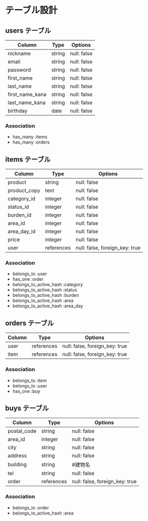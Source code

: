 # テーブル設計

## users テーブル

| Column          | Type   | Options     |
| --------        | ------ | ----------- |
| nickname        | string | null: false | #ニックネーム
| email           | string | null: false | #メールアドレス
| password        | string | null: false | #パスワード
| first_name      | string | null: false | #姓
| last_name       | string | null: false | #名
| first_name_kana | string | null: false | #カナ姓
| last_name_kana  | string | null: false | #カナ名
| birthday        | date   | null: false | #生年月日

### Association

- has_many :items
- has_many :orders

## items テーブル

| Column        | Type   | Options     |
| ------        | ------ | ----------- |
| product       | string | null: false | #商品名
| product_copy  | text   | null: false | #商品説明
| category_id   | integer| null: false | #カテゴリー
| status_id     | integer| null: false | #商品状態
| burden_id     | integer| null: false | #配送料の負担
| area_id       | integer| null: false | #配送元地域
| area_day_id   | integer| null: false | #配送までの日数
| price         | integer| null: false | #価格
| user          | references | null: false, foreign_key: true  |

### Association

- belongs_to :user
- has_one :order
- belongs_to_active_hash :category
- belongs_to_active_hash :status
- belongs_to_active_hash :burden
- belongs_to_active_hash :area
- belongs_to_active_hash :area_day


## orders テーブル

| Column       | Type       | Options                        |
| -------      | ---------- | ------------------------------ |
| user         | references | null: false, foreign_key: true |
| item         | references | null: false, foreign_key: true |

### Association

- belongs_to :item
- belongs_to :user
- has_one :buy

## buys テーブル

| Column       | Type       | Options     |
| ------       | ------     | ----------- |
| postal_code  | string     | null: false | #郵便番号
| area_id      | integer    | null: false | #都道府県
| city         | string     | null: false | #市区町村
| address      | string     | null: false | #番地
| building     | string     | #建物名
| tel          | string     | null: false | #電話番号
| order        | references | null: false, foreign_key: true |

### Association

- belongs_to :order
- belongs_to_active_hash :area




